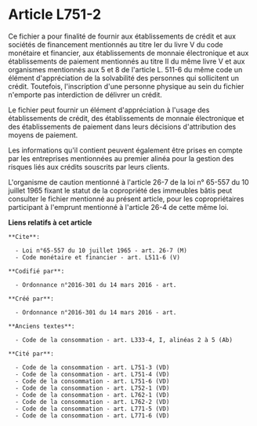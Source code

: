# Article L751-2

Ce fichier a pour finalité de fournir aux établissements de crédit et aux sociétés de financement mentionnés au titre Ier du
livre V du code monétaire et financier, aux établissements de monnaie électronique et aux établissements de paiement
mentionnés au titre II du même livre V et aux organismes mentionnés aux 5 et 8 de l'article L. 511-6 du même code un élément
d'appréciation de la solvabilité des personnes qui sollicitent un crédit. Toutefois, l'inscription d'une personne physique au
sein du fichier n'emporte pas interdiction de délivrer un crédit. 

Le fichier peut fournir un élément d'appréciation à l'usage des établissements de crédit, des établissements de monnaie
électronique et des établissements de paiement dans leurs décisions d'attribution des moyens de paiement. 

Les informations qu'il contient peuvent également être prises en compte par les entreprises mentionnées au premier alinéa
pour la gestion des risques liés aux crédits souscrits par leurs clients. 

L'organisme de caution mentionné à l'article 26-7 de la loi n° 65-557 du 10 juillet 1965 fixant le statut de la copropriété
des immeubles bâtis peut consulter le fichier mentionné au présent article, pour les copropriétaires participant à l'emprunt
mentionné à l'article 26-4 de cette même loi.

**Liens relatifs à cet article**

	**Cite**:

	  - Loi n°65-557 du 10 juillet 1965 - art. 26-7 (M)
	  - Code monétaire et financier - art. L511-6 (V)

	**Codifié par**:

	  - Ordonnance n°2016-301 du 14 mars 2016 - art.

	**Créé par**:

	  - Ordonnance n°2016-301 du 14 mars 2016 - art.

	**Anciens textes**:

	  - Code de la consommation - art. L333-4, I, alinéas 2 à 5 (Ab)

	**Cité par**:

	  - Code de la consommation - art. L751-3 (VD)
	  - Code de la consommation - art. L751-4 (VD)
	  - Code de la consommation - art. L751-6 (VD)
	  - Code de la consommation - art. L752-1 (VD)
	  - Code de la consommation - art. L762-1 (VD)
	  - Code de la consommation - art. L762-2 (VD)
	  - Code de la consommation - art. L771-5 (VD)
	  - Code de la consommation - art. L771-6 (VD)
